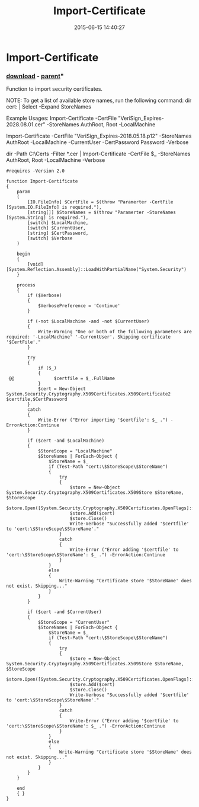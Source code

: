 ﻿---
pid:            5894
parent:         1937
children:       
poster:         Scott
title:          Import-Certificate
date:           2015-06-15 14:40:27
format:         posh
---

# Import-Certificate

### [download](5894.ps1) - [parent](1937.md)"

Function to import security certificates.

NOTE: To get a list of available store names, run the following command: 
dir cert: | Select -Expand StoreNames

Example Usages:
Import-Certificate -CertFile "VeriSign_Expires-2028.08.01.cer" -StoreNames AuthRoot, Root -LocalMachine

Import-Certificate -CertFile "VeriSign_Expires-2018.05.18.p12" -StoreNames AuthRoot -LocalMachine -CurrentUser -CertPassword Password -Verbose

dir -Path C:\Certs -Filter *.cer | Import-Certificate -CertFile $_ -StoreNames AuthRoot, Root -LocalMachine -Verbose

```posh
#requires -Version 2.0

function Import-Certificate
{
	param
	(
		[IO.FileInfo] $CertFile = $(throw "Paramerter -CertFile [System.IO.FileInfo] is required."),
		[string[]] $StoreNames = $(throw "Paramerter -StoreNames [System.String] is required."),
		[switch] $LocalMachine,
		[switch] $CurrentUser,
		[string] $CertPassword,
		[switch] $Verbose
	)
	
	begin
	{
		[void][System.Reflection.Assembly]::LoadWithPartialName("System.Security")
	}
	
	process 
	{
        if ($Verbose)
		{
            $VerbosePreference = 'Continue'
        }
    
		if (-not $LocalMachine -and -not $CurrentUser)
		{
			Write-Warning "One or both of the following parameters are required: '-LocalMachine' '-CurrentUser'. Skipping certificate '$CertFile'."
		}

		try
		{
			if ($_)
            {
 @@               $certfile = $_.FullName
            }
            $cert = New-Object System.Security.Cryptography.X509Certificates.X509Certificate2 $certfile,$CertPassword
		}
		catch
		{
			Write-Error ("Error importing '$certfile': $_ .") -ErrorAction:Continue
		}
			
		if ($cert -and $LocalMachine)
		{
			$StoreScope = "LocalMachine"
			$StoreNames | ForEach-Object {
				$StoreName = $_
				if (Test-Path "cert:\$StoreScope\$StoreName")
				{
					try
					{
						$store = New-Object System.Security.Cryptography.X509Certificates.X509Store $StoreName, $StoreScope
						$store.Open([System.Security.Cryptography.X509Certificates.OpenFlags]::ReadWrite)
						$store.Add($cert)
						$store.Close()
						Write-Verbose "Successfully added '$certfile' to 'cert:\$StoreScope\$StoreName'."
					}
					catch
					{
						Write-Error ("Error adding '$certfile' to 'cert:\$StoreScope\$StoreName': $_ .") -ErrorAction:Continue
					}
				}
				else
				{
					Write-Warning "Certificate store '$StoreName' does not exist. Skipping..."
				}
			}
		}
		
		if ($cert -and $CurrentUser)
		{
			$StoreScope = "CurrentUser"
			$StoreNames | ForEach-Object {
				$StoreName = $_
				if (Test-Path "cert:\$StoreScope\$StoreName")
				{
					try
					{
						$store = New-Object System.Security.Cryptography.X509Certificates.X509Store $StoreName, $StoreScope
						$store.Open([System.Security.Cryptography.X509Certificates.OpenFlags]::ReadWrite)
						$store.Add($cert)
						$store.Close()
						Write-Verbose "Successfully added '$certfile' to 'cert:\$StoreScope\$StoreName'."
					}
					catch
					{
						Write-Error ("Error adding '$certfile' to 'cert:\$StoreScope\$StoreName': $_ .") -ErrorAction:Continue
					}
				}
				else
				{
					Write-Warning "Certificate store '$StoreName' does not exist. Skipping..."
				}
			}
		}
	}
	
	end
	{ }
}
```
